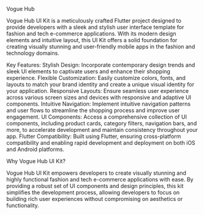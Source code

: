 Vogue Hub

Vogue Hub UI Kit is a meticulously crafted Flutter project designed to provide developers with a sleek and stylish user interface template for fashion and tech e-commerce applications. With its modern design elements and intuitive layout, this UI Kit offers a solid foundation for creating visually stunning and user-friendly mobile apps in the fashion and technology domains.

Key Features:
Stylish Design: Incorporate contemporary design trends and sleek UI elements to captivate users and enhance their shopping experience.
Flexible Customization: Easily customize colors, fonts, and layouts to match your brand identity and create a unique visual identity for your application.
Responsive Layouts: Ensure seamless user experience across various screen sizes and devices with responsive and adaptive UI components.
Intuitive Navigation: Implement intuitive navigation patterns and user flows to streamline the shopping process and improve user engagement.
UI Components: Access a comprehensive collection of UI components, including product cards, category filters, navigation bars, and more, to accelerate development and maintain consistency throughout your app.
Flutter Compatibility: Built using Flutter, ensuring cross-platform compatibility and enabling rapid development and deployment on both iOS and Android platforms.

Why Vogue Hub UI Kit?

Vogue Hub UI Kit empowers developers to create visually stunning and highly functional fashion and tech e-commerce applications with ease. By providing a robust set of UI components and design principles, this kit simplifies the development process, allowing developers to focus on building rich user experiences without compromising on aesthetics or functionality.
